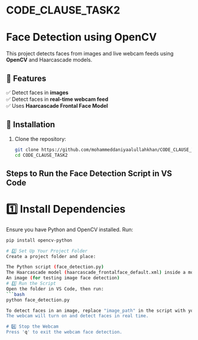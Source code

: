 # CODE_CLAUSE_TASK2

# Face Detection using OpenCV  

This project detects faces from images and live webcam feeds using **OpenCV** and Haarcascade models.  

## 🚀 Features  
✅ Detect faces in **images**  
✅ Detect faces in **real-time webcam feed**  
✅ Uses **Haarcascade Frontal Face Model**  

## 📌 Installation  
1. Clone the repository:  
   ```bash
   git clone https://github.com/mohammeddaniyaalullahkhan/CODE_CLAUSE_TASK2.git
   cd CODE_CLAUSE_TASK2

## Steps to Run the Face Detection Script in VS Code
# 1️⃣ Install Dependencies
Ensure you have Python and OpenCV installed. Run:
  ```bash
  pip install opencv-python

# 2️⃣ Set Up Your Project Folder
Create a project folder and place:

The Python script (face_detection.py)
The Haarcascade model (haarcascade_frontalface_default.xml) inside a model folder
An image (for testing image face detection)
# 3️⃣ Run the Script
Open the folder in VS Code, then run:
 ```bash
python face_detection.py

To detect faces in an image, replace "image_path" in the script with your image's path.
The webcam will turn on and detect faces in real time.

# 4️⃣ Stop the Webcam
Press 'q' to exit the webcam face detection.
